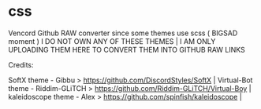 # css
Vencord Github RAW converter since some themes use scss ( BIGSAD moment )
I DO NOT OWN ANY OF THESE THEMES | I AM ONLY UPLOADING THEM HERE TO CONVERT THEM INTO GITHUB RAW LINKS

Credits:

SoftX theme - Gibbu > https://github.com/DiscordStyles/SoftX |
Virtual-Bot theme - Riddim-GLiTCH > https://github.com/Riddim-GLiTCH/Virtual-Boy |
kaleidoscope theme - Alex > https://github.com/spinfish/kaleidoscope |
